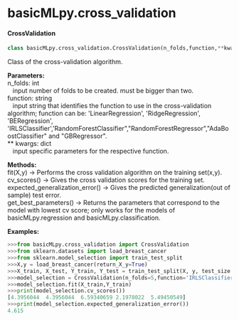 # basicMLpy.cross_validation
#### CrossValidation
 ```python
 class basicMLpy.cross_validation.CrossValidation(n_folds,function,**kwargs)
 ```
 Class of the cross-validation algorithm.<br />


**Parameters:**<br /> 
            n_folds: int<br />
                &nbsp;&nbsp;&nbsp;input number of folds to be created. must be bigger than two.<br />
           function: string<br />
                &nbsp;&nbsp;&nbsp;input string that identifies the function to use in the cross-validation algorithm; function can be: 'LinearRegression', 'RidgeRegression', 'BERegression', 'IRLSClassifier','RandomForestClassifier","RandomForestRegressor","AdaBoostClassifier" and "GBRegressor".<br />
            ** kwargs: dict <br />
                &nbsp;&nbsp;&nbsp;input specific parameters for the respective function.<br />


**Methods:**<br />
         fit(X,y) -> Performs the cross validation algorithm on the training set(x,y).<br />
         cv_scores() -> Gives the cross validation scores for the training set.<br />
         expected_generalization_error() -> Gives the predicted generalization(out of sample) test error.<br />
         get_best_parameters() -> Returns the parameters that correspond to the model with lowest cv score; only works for the models of basicMLpy.regression and basicMLpy.classification.<br />


**Examples:**
```python
>>>from basicMLpy.cross_validation import CrossValidation
>>>from sklearn.datasets import load_breast_cancer
>>>from sklearn.model_selection import train_test_split
>>>X,y = load_breast_cancer(return_X_y=True)
>>>X_train, X_test, Y_train, Y_test = train_test_split(X, y, test_size = 0.2, random_state=5)
>>>model_selection = CrossValidation(n_folds=5,function='IRLSClassifier',k=2,n_iter=14)
>>>model_selection.fit(X_train,Y_train)
>>>print(model_selection.cv_scores())
[4.3956044  4.3956044  6.59340659 2.1978022  5.49450549]
>>>print(model_selection.expected_generalization_error())
4.615
```
